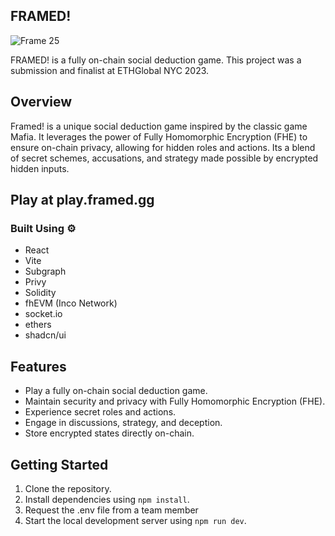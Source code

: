  ## FRAMED!
![Frame 25](https://github.com/joeyiny/FRAMED/assets/5361594/60314aa4-3e22-4937-b047-bddd6281346e)

FRAMED! is a fully on-chain social deduction game. 
This project was a submission and finalist at ETHGlobal NYC 2023.

## Overview

Framed! is a unique social deduction game inspired by the classic game Mafia. It leverages the power of Fully Homomorphic Encryption (FHE) to ensure on-chain privacy, allowing for hidden roles and actions. Its a blend of secret schemes, accusations, and strategy made possible by encrypted hidden inputs.

## Play at play.framed.gg

### Built Using ⚙️

- React
- Vite
- Subgraph
- Privy
- Solidity
- fhEVM (Inco Network)
- socket.io
- ethers
- shadcn/ui

## Features

- Play a fully on-chain social deduction game.
- Maintain security and privacy with Fully Homomorphic Encryption (FHE).
- Experience secret roles and actions.
- Engage in discussions, strategy, and deception.
- Store encrypted states directly on-chain.

## Getting Started

1. Clone the repository.
2. Install dependencies using `npm install`.
3. Request the .env file from a team member
4. Start the local development server using `npm run dev`.
